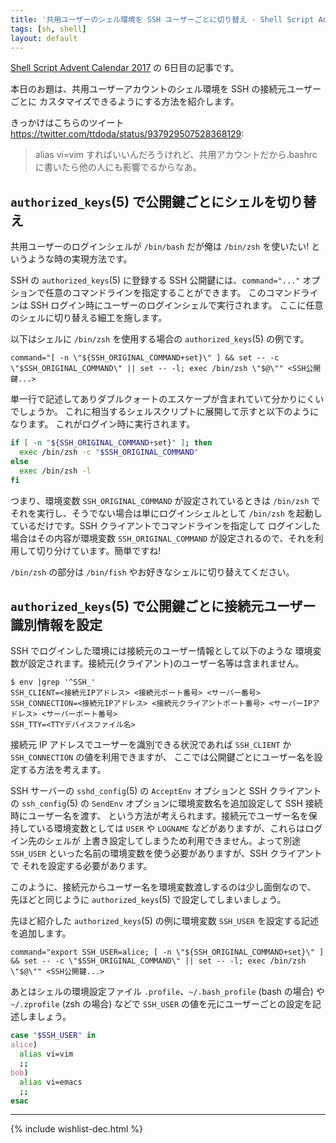 ```yaml
---
title: '共用ユーザーのシェル環境を SSH ユーザーごとに切り替え - Shell Script Advent Calendar 2017'
tags: [sh, shell]
layout: default
---
```


[Shell Script Advent Calendar 2017](https://qiita.com/advent-calendar/2017/shellscript)
の 6日目の記事です。

本日のお題は、共用ユーザーアカウントのシェル環境を SSH の接続元ユーザーごとに
カスタマイズできるようにする方法を紹介します。

きっかけはこちらのツイート <https://twitter.com/ttdoda/status/937929507528368129>:

> alias vi=vim すればいいんだろうけれど、共用アカウントだから.bashrcに書いたら他の人にも影響でるからなあ。

`authorized_keys`(5) で公開鍵ごとにシェルを切り替え
----------------------------------------------------------------------

共用ユーザーのログインシェルが `/bin/bash` だが俺は `/bin/zsh` を使いたい!
というような時の実現方法です。

SSH の `authorized_keys`(5) に登録する SSH 公開鍵には、`command="..."`
オプションで任意のコマンドラインを指定することができます。
このコマンドラインは SSH ログイン時にユーザーのログインシェルで実行されます。
ここに任意のシェルに切り替える細工を施します。

以下はシェルに `/bin/zsh` を使用する場合の `authorized_keys`(5) の例です。

```
command="[ -n \"${SSH_ORIGINAL_COMMAND+set}\" ] && set -- -c \"$SSH_ORIGINAL_COMMAND\" || set -- -l; exec /bin/zsh \"$@\"" <SSH公開鍵...>
```

単一行で記述してありダブルクォートのエスケープが含まれていて分かりにくいでしょうか。
これに相当するシェルスクリプトに展開して示すと以下のようになります。
これがログイン時に実行されます。

```sh
if [ -n "${SSH_ORIGINAL_COMMAND+set}" ]; then
  exec /bin/zsh -c "$SSH_ORIGINAL_COMMAND"
else
  exec /bin/zsh -l
fi
```

つまり、環境変数 `SSH_ORIGINAL_COMMAND` が設定されているときは `/bin/zsh`
でそれを実行し、そうでない場合は単にログインシェルとして `/bin/zsh`
を起動しているだけです。SSH クライアントでコマンドラインを指定して
ログインした場合はその内容が環境変数 `SSH_ORIGINAL_COMMAND`
が設定されるので、それを利用して切り分けています。簡単ですね!

`/bin/zsh` の部分は `/bin/fish` やお好きなシェルに切り替えてください。

`authorized_keys`(5) で公開鍵ごとに接続元ユーザー識別情報を設定
----------------------------------------------------------------------

SSH でログインした環境には接続元のユーザー情報として以下のような
環境変数が設定されます。接続元(クライアント)のユーザー名等は含まれません。

```console
$ env |grep '^SSH_'
SSH_CLIENT=<接続元IPアドレス> <接続元ポート番号> <サーバー番号>
SSH_CONNECTION=<接続元IPアドレス> <接続元クライアントポート番号> <サーバーIPアドレス> <サーバーポート番号>
SSH_TTY=<TTYデバイスファイル名>
```

接続元 IP アドレスでユーザーを識別できる状況であれば
`SSH_CLIENT` か `SSH_CONNECTION` の値を利用できますが、
ここでは公開鍵ごとにユーザー名を設定する方法を考えます。

SSH サーバーの `sshd_config`(5) の `AcceptEnv` オプションと
SSH クライアントの `ssh_config`(5) の `SendEnv`
オプションに環境変数名を追加設定して SSH 接続時にユーザー名を渡す、
という方法が考えられます。接続元でユーザー名を保持している環境変数としては
`USER` や `LOGNAME` などがありますが、これらはログイン先のシェルが
上書き設定してしまうため利用できません。よって別途 `SSH_USER`
といった名前の環境変数を使う必要がありますが、SSH クライアントで
それを設定する必要があります。

このように、接続元からユーザー名を環境変数渡しするのは少し面倒なので、
先ほどと同じように `authorized_keys`(5) で設定してしまいましょう。

先ほど紹介した `authorized_keys`(5) の例に環境変数 `SSH_USER`
を設定する記述を追加します。

```
command="export SSH_USER=alice; [ -n \"${SSH_ORIGINAL_COMMAND+set}\" ] && set -- -c \"$SSH_ORIGINAL_COMMAND\" || set -- -l; exec /bin/zsh \"$@\"" <SSH公開鍵...>
```

あとはシェルの環境設定ファイル `.profile`、`~/.bash_profile` (bash の場合) や
`~/.zprofile` (zsh の場合) などで `SSH_USER` の値を元にユーザーごとの設定を記述しましょう。

```sh
case "$SSH_USER" in
alice)
  alias vi=vim
  ;;
bob)
  alias vi=emacs
  ;;
esac
```

* * *

{% include wishlist-dec.html %}
